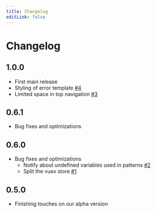 ```yaml
---
title: Changelog
editLink: false
---
```


# Changelog

## 1.0.0
* First main release
* Styling of error template [\#4](https://github.com/ion2s-gmbh/oloid-laravel-patternlib/issues/4)
* Limited space in top navigation [\#3](https://github.com/ion2s-gmbh/oloid-laravel-patternlib/issues/3)

## 0.6.1 <Badge text="alpha" type="error"/>
* Bug fixes and optimizations

## 0.6.0 <Badge text="alpha" type="error"/>
* Bug fixes and optimizations
    * Notify about undefined variables used in patterns [\#2](https://github.com/ion2s-gmbh/oloid-laravel-patternlib/issues/2)
    * Split the vuex store [\#1](https://github.com/ion2s-gmbh/oloid-laravel-patternlib/issues/1)

## 0.5.0 <Badge text="alpha" type="error"/>
* Finishing touches on our alpha version